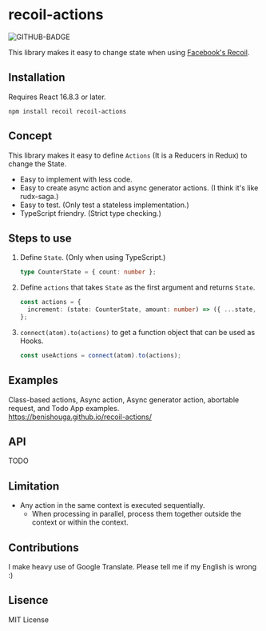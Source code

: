 # recoil-actions

![GITHUB-BADGE](https://github.com/benishouga/recoil-actions/workflows/Node.js%20CI/badge.svg)

This library makes it easy to change state when using [Facebook's Recoil](https://github.com/facebookexperimental/Recoil).

## Installation

Requires React 16.8.3 or later.

```
npm install recoil recoil-actions
```

## Concept

This library makes it easy to define `Actions` (It is a Reducers in Redux) to change the State.

- Easy to implement with less code.
- Easy to create async action and async generator actions. (I think it's like rudx-saga.)
- Easy to test. (Only test a stateless implementation.)
- TypeScript friendry. (Strict type checking.)

## Steps to use

1. Define `State`. (Only when using TypeScript.)
   ```ts
   type CounterState = { count: number };
   ```
2. Define `actions` that takes `State` as the first argument and returns `State`.
   ```ts
   const actions = {
     increment: (state: CounterState, amount: number) => ({ ...state, count: state.count + amount }),
   };
   ```
3. `connect(atom).to(actions)` to get a function object that can be used as Hooks.
   ```ts
   const useActions = connect(atom).to(actions);
   ```

## Examples

Class-based actions, Async action, Async generator action, abortable request, and Todo App examples.<br>
https://benishouga.github.io/recoil-actions/

## API

TODO

## Limitation

- Any action in the same context is executed sequentially.
  - When processing in parallel, process them together outside the context or within the context.

## Contributions

I make heavy use of Google Translate. Please tell me if my English is wrong :)

## Lisence

MIT License
